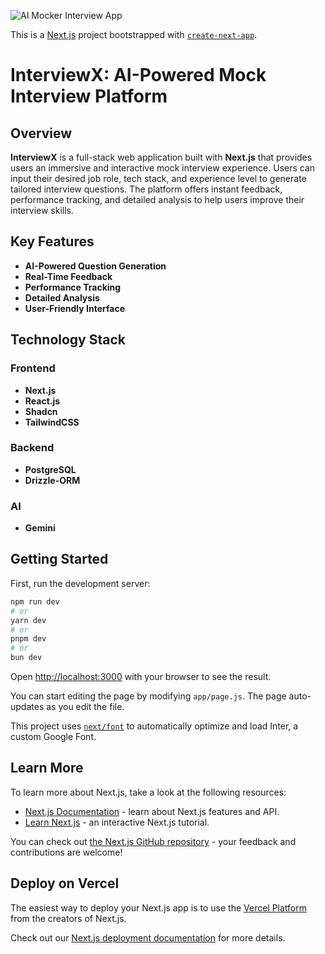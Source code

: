 ![AI Mocker Interview App](https://github.com/rrs301/AI-Interview-mocker/assets/20216436/da9cce8e-ce42-47fb-985d-f23b46c6a023)

This is a [Next.js](https://nextjs.org/) project bootstrapped with [`create-next-app`](https://github.com/vercel/next.js/tree/canary/packages/create-next-app).

# InterviewX: AI-Powered Mock Interview Platform

## Overview
**InterviewX** is a full-stack web application built with **Next.js** that provides users an immersive and interactive mock interview experience. Users can input their desired job role, tech stack, and experience level to generate tailored interview questions. The platform offers instant feedback, performance tracking, and detailed analysis to help users improve their interview skills.

## Key Features
- **AI-Powered Question Generation**
- **Real-Time Feedback**
- **Performance Tracking**
- **Detailed Analysis**
- **User-Friendly Interface**

## Technology Stack
### Frontend
- **Next.js**
- **React.js**
- **Shadcn**
- **TailwindCSS**

### Backend
- **PostgreSQL**
- **Drizzle-ORM**

### AI
- **Gemini**



## Getting Started

First, run the development server:

```bash
npm run dev
# or
yarn dev
# or
pnpm dev
# or
bun dev
```

Open [http://localhost:3000](http://localhost:3000) with your browser to see the result.

You can start editing the page by modifying `app/page.js`. The page auto-updates as you edit the file.

This project uses [`next/font`](https://nextjs.org/docs/basic-features/font-optimization) to automatically optimize and load Inter, a custom Google Font.

## Learn More

To learn more about Next.js, take a look at the following resources:

- [Next.js Documentation](https://nextjs.org/docs) - learn about Next.js features and API.
- [Learn Next.js](https://nextjs.org/learn) - an interactive Next.js tutorial.

You can check out [the Next.js GitHub repository](https://github.com/vercel/next.js/) - your feedback and contributions are welcome!

## Deploy on Vercel

The easiest way to deploy your Next.js app is to use the [Vercel Platform](https://vercel.com/new?utm_medium=default-template&filter=next.js&utm_source=create-next-app&utm_campaign=create-next-app-readme) from the creators of Next.js.

Check out our [Next.js deployment documentation](https://nextjs.org/docs/deployment) for more details.
